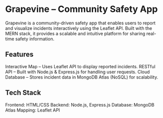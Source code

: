 # Grapevine – Community Safety App

Grapevine is a community-driven safety app that enables users to report and visualize incidents interactively using the Leaflet API. Built with the MERN stack, it provides a scalable and intuitive platform for sharing real-time safety information.

## Features

Interactive Map – Uses Leaflet API to display reported incidents.
RESTful API – Built with Node.js & Express.js for handling user requests.
Cloud Database – Stores incident data in MongoDB Atlas (NoSQL) for scalability.

## Tech Stack
Frontend: HTML/CSS
Backend: Node.js, Express.js
Database: MongoDB Atlas
Mapping: Leaflet API
